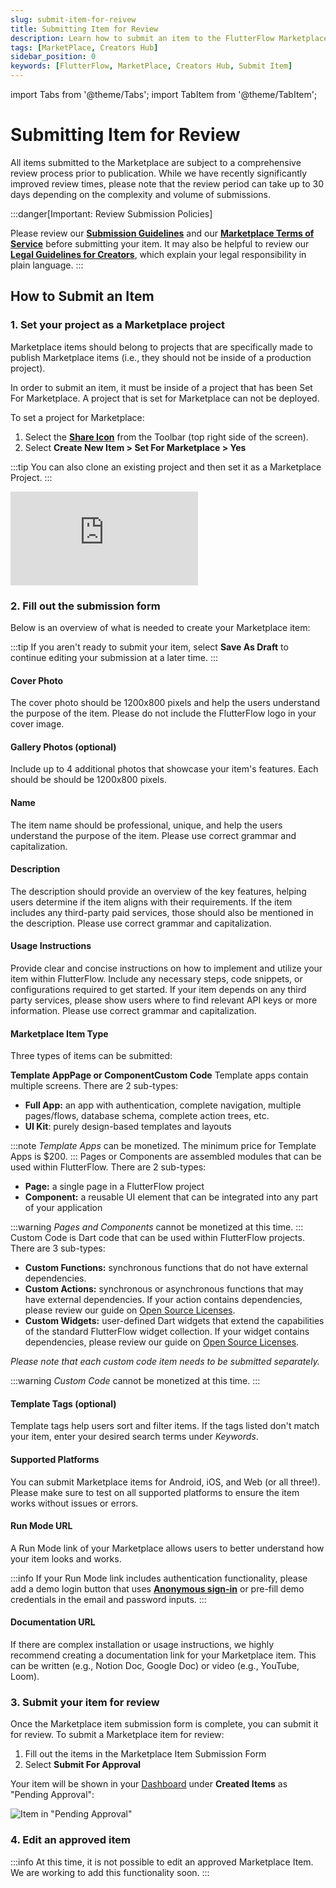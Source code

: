 ```yaml
---
slug: submit-item-for-reivew
title: Submitting Item for Review
description: Learn how to submit an item to the FlutterFlow Marketplace.
tags: [MarketPlace, Creators Hub]
sidebar_position: 0
keywords: [FlutterFlow, MarketPlace, Creators Hub, Submit Item]
---
```

import Tabs from '@theme/Tabs';
import TabItem from '@theme/TabItem';

# Submitting Item for Review

All items submitted to the Marketplace are subject to a comprehensive review process prior to publication. While we have recently significantly improved review times, please note that the review period can take up to 30 days depending on the complexity and volume of submissions.

:::danger[Important: Review Submission Policies]

Please review our [**Submission Guidelines**](submission-criteria.md) and our [**Marketplace Terms of Service**](https://flutterflow.io/tos-marketplace) before submitting your item. It may also be helpful to review our [**Legal Guidelines for Creators**](legal-guidelines-for-creators.md), which explain your legal responsibility in plain language.
:::

## How to Submit an Item

### 1. Set your project as a Marketplace project

Marketplace items should belong to projects that are specifically made to publish Marketplace items (i.e., they should not be inside of a production project).

In order to submit an item, it must be inside of a project that has been Set For Marketplace. A project that is set for Marketplace can not be deployed.

To set a project for Marketplace:

1. Select the [**Share Icon**](../../intro/ff-ui/toolbar.md#share-project) from the Toolbar (top right side of the screen).
2. Select **Create New Item > Set For Marketplace > Yes**

:::tip
You can also clone an existing project and then set it as a Marketplace Project.
:::

<div style={{
    position: 'relative',
    paddingBottom: 'calc(56.67989417989418% + 41px)', // Keeps the aspect ratio and additional padding
    height: 0,
    width: '100%'}}>
    <iframe 
        src="https://www.loom.com/embed/238389017ff242db9e1e81c665f0dd16?sid=c227f4ad-9851-4a79-acde-2ff0b6fa6324"
        title=""
        style={{
            position: 'absolute',
            top: 0,
            left: 0,
            width: '100%',
            height: '100%',
            colorScheme: 'light'
        }}
        frameborder="0"
        loading="lazy"
        webkitAllowFullScreen
        mozAllowFullScreen
        allowFullScreen
        allow="clipboard-write">
    </iframe>
</div>
<p></p>

### 2. Fill out the submission form

Below is an overview of what is needed to create your Marketplace item:

:::tip
If you aren't ready to submit your item, select **Save As Draft** to continue editing your submission at a later time.
:::

#### Cover Photo

The cover photo should be 1200x800 pixels and help the users understand the purpose of the item. Please do not include the FlutterFlow logo in your cover image.

#### Gallery Photos (optional)

Include up to 4 additional photos that showcase your item's features. Each should be should be 1200x800 pixels.

#### Name

The item name should be professional, unique, and help the users understand the purpose of the item. Please use correct grammar and capitalization.

#### Description

The description should provide an overview of the key features, helping users determine if the item aligns with their requirements. If the item includes any third-party paid services, those should also be mentioned in the description. Please use correct grammar and capitalization.

#### Usage Instructions

Provide clear and concise instructions on how to implement and utilize your item within FlutterFlow. Include any necessary steps, code snippets, or configurations required to get started. If your item depends on any third party services, please show users where to find relevant API keys or more information. Please use correct grammar and capitalization.

#### Marketplace Item Type

Three types of items can be submitted:

**Template AppPage or ComponentCustom Code**
<Tabs>
<TabItem value="1" label="Template App" default>
Template apps contain multiple screens. There are 2 sub-types:

- **Full App:** an app with authentication, complete navigation, multiple pages/flows, database schema, complete action trees, etc.
- **UI Kit**: purely design-based templates and layouts

:::note
*Template Apps* can be monetized. The minimum price for Template Apps is $200.
:::
</TabItem>
<TabItem value="2" label="Page or Component">
Pages or Components are assembled modules that can be used within FlutterFlow. There are 2 sub-types:

- **Page:** a single page in a FlutterFlow project
- **Component:** a reusable UI element that can be integrated into any part of your application

:::warning
*Pages and Components* cannot be monetized at this time.
:::
</TabItem>
<TabItem value="3" label="Custom Code">
Custom Code is Dart code that can be used within FlutterFlow projects. There are 3 sub-types:

- **Custom Functions:** synchronous functions that do not have external dependencies.
- **Custom Actions:** synchronous or asynchronous functions that may have external dependencies. If your action contains dependencies, please review our guide on [Open Source Licenses](legal-guidelines-for-creators.md).
- **Custom Widgets:** user-defined Dart widgets that extend the capabilities of the standard FlutterFlow widget collection. If your widget contains dependencies, please review our guide on [Open Source Licenses](legal-guidelines-for-creators.md).

*Please note that each custom code item needs to be submitted separately.*

:::warning
*Custom Code* cannot be monetized at this time.
:::
</TabItem>
</Tabs>


#### Template Tags (optional)

Template tags help users sort and filter items. If the tags listed don't match your item, enter your desired search terms under *Keywords*.

#### Supported Platforms

You can submit Marketplace items for Android, iOS, and Web (or all three!). Please make sure to test on all supported platforms to ensure the item works without issues or errors.

#### Run Mode URL

A Run Mode link of your Marketplace allows users to better understand how your item looks and works.

:::info
If your Run Mode link includes authentication functionality, please add a demo login button that uses [**Anonymous sign-in**](../../ff-integrations/authentication/firebase-auth/anonymous-login.md) or pre-fill demo credentials in the email and password inputs.
:::

#### Documentation URL

If there are complex installation or usage instructions, we highly recommend creating a documentation link for your Marketplace item. This can be written (e.g., Notion Doc, Google Doc) or video (e.g., YouTube, Loom).

### 3. Submit your item for review

Once the Marketplace item submission form is complete, you can submit it for review. To submit a Marketplace item for review:

1. Fill out the items in the Marketplace Item Submission Form
2. Select **Submit For Approval**

Your item will be shown in your [Dashboard](https://marketplace.flutterflow.io/dashboard) under **Created Items** as "Pending Approval":

![Item in "Pending Approval"](../imgs/image.avif)

### 4. Edit an approved item
:::info
At this time, it is not possible to edit an approved Marketplace Item. We are working to add this functionality soon.
:::